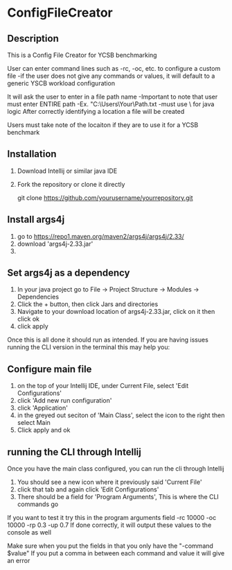 # ConfigFileCreator

## Description
This is a Config File Creator for YCSB benchmarking

User can enter command lines such as -rc, -oc, etc. to configure a custom file
    -if the user does not give any commands or values, it will default to a generic YSCB workload configuration

It will ask the user to enter in a file path name 
    -Important to note that user must enter ENTIRE path
    -Ex. "C:\\Users\\Your\\Path.txt
    -must use \\ for java logic 
After correctly identifying a location a file will be created 

Users must take note of the locaiton if they are to use it for a YCSB benchmark

## Installation
1. Download Intellij or similar java IDE

2. Fork the repository or clone it directly

    git clone https://github.com/yourusername/yourrepository.git

## Install args4j
1. go to https://repo1.maven.org/maven2/args4j/args4j/2.33/
2. download 'args4j-2.33.jar'
3. 
## Set args4j as a dependency
1. In your java project go to File -> Project Structure -> Modules -> Dependencies
2. Click the + button, then click Jars and directories
3. Navigate to your download location of args4j-2.33.jar, click on it then click ok
4. click apply

Once this is all done it should run as intended.
If you are having issues running the CLI version in the terminal this may help you:

## Configure main file
1. on the top of your Intellij IDE, under Current File, select 'Edit Configurations'
2. click 'Add new run configuration'
3. click 'Application'
4. in the greyed out seciton of 'Main Class', select the icon to the right then select Main
5. Click apply and ok

## running the CLI through Intellij
Once you have the main class configured, you can run the cli through Intellij
1. You should see a new icon where it previously said 'Current File'
2. click that tab and again click 'Edit Configurations'
3. There should be a field for 'Program Arguments', This is where the CLI commands go

If you want to test it try this in the program arguments field
-rc 10000 -oc 10000 -rp 0.3 -up 0.7
If done correctly, it will output these values to the console as well

Make sure when you put the fields in that you only have the "-command $value"
If you put a comma in between each command and value it will give an error
